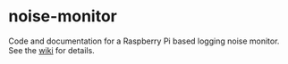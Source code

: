 # noise-monitor
Code and documentation for a Raspberry Pi based logging noise monitor. See the [wiki](https://github.com/kent37/noise-monitor/wiki) for details.
